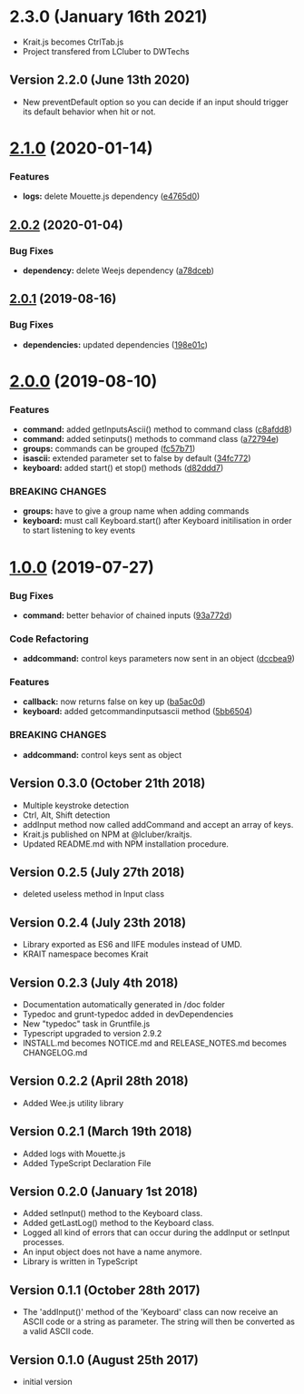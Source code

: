 # 2.3.0 (January 16th 2021)

- Krait.js becomes CtrlTab.js 
- Project transfered from LCluber to DWTechs

## Version 2.2.0 (June 13th 2020)

- New preventDefault option so you can decide if an input should trigger its default behavior when hit or not.

# [2.1.0](https://github.com/LCluber/Krait.js/compare/v2.0.2...v2.1.0) (2020-01-14)

### Features

- **logs:** delete Mouette.js dependency ([e4765d0](https://github.com/LCluber/Krait.js/commit/e4765d0))

## [2.0.2](https://github.com/LCluber/Krait.js/compare/v2.0.1...v2.0.2) (2020-01-04)

### Bug Fixes

- **dependency:** delete Weejs dependency ([a78dceb](https://github.com/LCluber/Krait.js/commit/a78dceb))

## [2.0.1](https://github.com/LCluber/Krait.js/compare/v2.0.0...v2.0.1) (2019-08-16)

### Bug Fixes

- **dependencies:** updated dependencies ([198e01c](https://github.com/LCluber/Krait.js/commit/198e01c))

# [2.0.0](https://github.com/LCluber/Krait.js/compare/v1.0.0...v2.0.0) (2019-08-10)

### Features

- **command:** added getInputsAscii() method to command class ([c8afdd8](https://github.com/LCluber/Krait.js/commit/c8afdd8))
- **command:** added setinputs() methods to command class ([a72794e](https://github.com/LCluber/Krait.js/commit/a72794e))
- **groups:** commands can be grouped ([fc57b71](https://github.com/LCluber/Krait.js/commit/fc57b71))
- **isascii:** extended parameter set to false by default ([34fc772](https://github.com/LCluber/Krait.js/commit/34fc772))
- **keyboard:** added start() et stop() methods ([d82ddd7](https://github.com/LCluber/Krait.js/commit/d82ddd7))

### BREAKING CHANGES

- **groups:** have to give a group name when adding commands
- **keyboard:** must call Keyboard.start() after Keyboard initilisation in order to start listening
  to key events

# [1.0.0](https://github.com/LCluber/Krait.js/compare/v0.3.0...v1.0.0) (2019-07-27)

### Bug Fixes

- **command:** better behavior of chained inputs ([93a772d](https://github.com/LCluber/Krait.js/commit/93a772d))

### Code Refactoring

- **addcommand:** control keys parameters now sent in an object ([dccbea9](https://github.com/LCluber/Krait.js/commit/dccbea9))

### Features

- **callback:** now returns false on key up ([ba5ac0d](https://github.com/LCluber/Krait.js/commit/ba5ac0d))
- **keyboard:** added getcommandinputsascii method ([5bb6504](https://github.com/LCluber/Krait.js/commit/5bb6504))

### BREAKING CHANGES

- **addcommand:** control keys sent as object

## Version 0.3.0 (October 21th 2018)

- Multiple keystroke detection
- Ctrl, Alt, Shift detection
- addInput method now called addCommand and accept an array of keys.
- Krait.js published on NPM at @lcluber/kraitjs.
- Updated README.md with NPM installation procedure.

## Version 0.2.5 (July 27th 2018)

- deleted useless method in Input class

## Version 0.2.4 (July 23th 2018)

- Library exported as ES6 and IIFE modules instead of UMD.
- KRAIT namespace becomes Krait

## Version 0.2.3 (July 4th 2018)

- Documentation automatically generated in /doc folder
- Typedoc and grunt-typedoc added in devDependencies
- New "typedoc" task in Gruntfile.js
- Typescript upgraded to version 2.9.2
- INSTALL.md becomes NOTICE.md and RELEASE_NOTES.md becomes CHANGELOG.md

## Version 0.2.2 (April 28th 2018)

- Added Wee.js utility library

## Version 0.2.1 (March 19th 2018)

- Added logs with Mouette.js
- Added TypeScript Declaration File

## Version 0.2.0 (January 1st 2018)

- Added setInput() method to the Keyboard class.
- Added getLastLog() method to the Keyboard class.
- Logged all kind of errors that can occur during the addInput or setInput processes.
- An input object does not have a name anymore.
- Library is written in TypeScript

## Version 0.1.1 (October 28th 2017)

- The 'addInput()' method of the 'Keyboard' class can now receive an ASCII code or a string as parameter. The string will then be converted as a valid ASCII code.

## Version 0.1.0 (August 25th 2017)

- initial version
